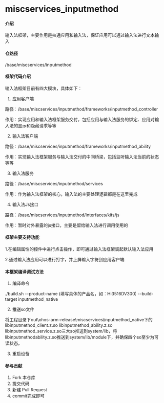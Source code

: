 # miscservices_inputmethod

#### 介绍
输入法框架，主要作用是拉通应用和输入法，保证应用可以通过输入法进行文本输入

#### 仓路径
/base/miscservices/inputmethod

#### 框架代码介绍
输入法框架目前有四大模块，具体如下：

1.  应用客户端

路径：/base/miscservices/inputmethod/frameworks/inputmethod_controller

作用：实现应用和输入法框架服务交付，包括应用与输入法服务的绑定、应用对输入法的显示和隐藏请求等等

2.  输入法客户端

路径：/base/miscservices/inputmethod/frameworks/inputmethod_ability

作用：实现输入法框架服务与输入法交付的中间桥梁，包括监听输入法当前的状态等等

3.  输入法服务

路径：/base/miscservices/inputmethod/services

作用：作为输入法框架的核心，输入法的主要处理逻辑都是在这里完成

4.  输入法Js接口

路径：/base/miscservices/inputmethod/interfaces/kits/js

作用：暂时对外暴露的js接口，主要是留给输入法进行调用使用的

#### 框架主要支持功能

1.在编辑属性的控件中进行点击操作，即可通过输入法框架调起默认输入法应用

2.通过输入法应用可以进行打字，并上屏输入字符到应用客户端

#### 本框架编译调试方法

1.   编译命令

./build.sh --product-name (填写具体的产品名，如：Hi3516DV300) --build-target inputmethod_native

2.  推送so文件

将工程目录下out\ohos-arm-release\miscservices\inputmethod_native下的libinputmethod_client.z.so libinputmethod_ability.z.so 
libinputmethod_service.z.so三大so推送到system/lib，将libinputmethodability.z.so推送到system/lib/module下，并确保四个so至少为可读状态。

3.  重启设备

#### 参与贡献

1.  Fork 本仓库
2.  提交代码
3.  新建 Pull Request
4.  commit完成即可

